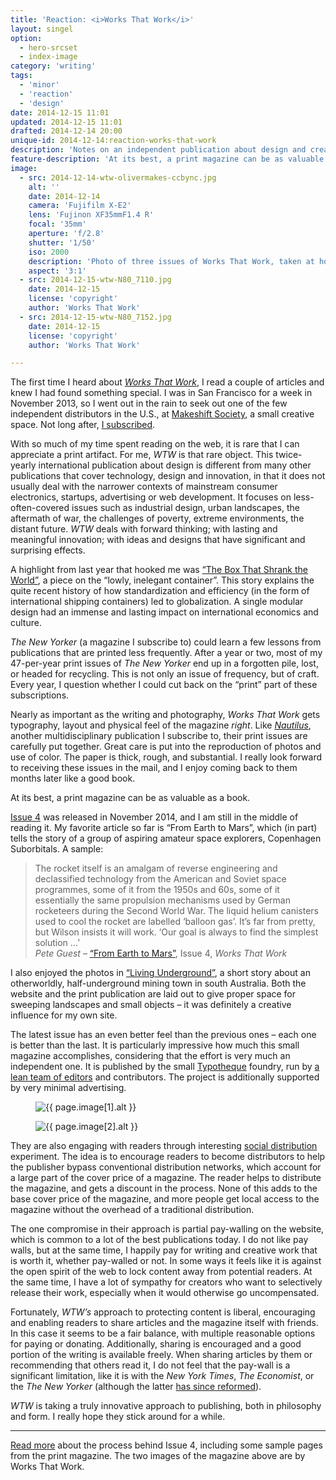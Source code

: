 ```yaml
---
title: 'Reaction: <i>Works That Work</i>'
layout: singel
option:
  - hero-srcset
  - index-image
category: 'writing'
tags:
  - 'minor'
  - 'reaction'
  - 'design'
date: 2014-12-15 11:01
updated: 2014-12-15 11:01
drafted: 2014-12-14 20:00
unique-id: 2014-12-14:reaction-works-that-work
description: 'Notes on an independent publication about design and creativity.'
feature-description: 'At its best, a print magazine can be as valuable as a book. These are my notes on <i>Works That Work</i>, an independent publication about design and creativity.'
image:
  - src: 2014-12-14-wtw-olivermakes-ccbync.jpg
    alt: ''
    date: 2014-12-14
    camera: 'Fujifilm X-E2'
    lens: 'Fujinon XF35mmF1.4 R'
    focal: '35mm'
    aperture: 'f/2.8'
    shutter: '1/50'
    iso: 2000
    description: 'Photo of three issues of Works That Work, taken at home.'
    aspect: '3:1'
  - src: 2014-12-15-wtw-N80_7110.jpg
    date: 2014-12-15
    license: 'copyright'
    author: 'Works That Work'
  - src: 2014-12-15-wtw-N80_7152.jpg
    date: 2014-12-15
    license: 'copyright'
    author: 'Works That Work'

---
```


The first time I heard about <i class="publication"><a href="https://worksthatwork.com">Works That Work</a></i>, I read a couple of articles and knew I had found something special. I was in San Francisco for a week in November 2013, so I went out in the rain to seek out one of the few independent distributors in the U.S., at [Makeshift Society](http://makeshiftsociety.com/sanfrancisco), a small creative space. Not long after, [I subscribed](https://worksthatwork.com/subscribe/).

With so much of my time spent reading on the web, it is rare that I can appreciate a print artifact. For me, <i class="publication">WTW</i> is that rare object. This twice-yearly international publication about design is different from many other publications that cover technology, design and innovation, in that it does not usually deal with the narrower contexts of mainstream consumer electronics, startups, advertising or web development. It focuses on less-often-covered issues such as industrial design, urban landscapes, the aftermath of war, the challenges of poverty, extreme environments, the distant future. <i class="publication">WTW</i> deals with forward thinking; with lasting and meaningful innovation; with ideas and designs that have significant and surprising effects.

A highlight from last year that hooked me was [“The Box That Shrank the World”](https://worksthatwork.com/2/intermodal-container/share/ed0737fd77a709d94d8bbaf1d5617bb3), a piece on the “lowly, inelegant container”. This story explains the quite recent history of how standardization and efficiency (in the form of international shipping containers) led to globalization. A single modular design had an immense and lasting impact on international economics and culture.

<aside class="ancillary">
<p><i class="publication">The New Yorker</i> (a magazine I subscribe to) could learn a few lessons from publications that are printed less frequently. After a year or two, most of my 47-per-year print issues of <i class="publication">The New Yorker</i> end up in a forgotten pile, lost, or headed for recycling. This is not only an issue of frequency, but of craft. Every year, I question whether I could cut back on the “print” part of these subscriptions.</p>
</aside>

Nearly as important as the writing and photography, <i class="publication">Works That Work</i> gets typography, layout and physical feel of the magazine <em>right</em>. Like <i class="publication"><a href="http://nautil.us">Nautilus</a></i>, another multidisciplinary publication I subscribe to, their print issues are carefully put together. Great care is put into the reproduction of photos and use of color. The paper is thick, rough, and substantial. I really look forward to receiving these issues in the mail, and I enjoy coming back to them months later like a good book.

<p class="important">At its best, a print magazine can be as valuable as a book.</p>

[Issue 4](https://worksthatwork.com/4) was released in November 2014, and I am still in the middle of reading it. My favorite article so far is “From Earth to Mars”, which (in part) tells the story of a group of aspiring amateur space explorers, Copenhagen Suborbitals. A sample:

<blockquote>The rocket itself is an amalgam of reverse engineering and declassified technology from the American and Soviet space programmes, some of it from the 1950s and 60s, some of it essentially the same propulsion mechanisms used by German rocketeers during the Second World War. The liquid helium canisters used to cool the rocket are labelled ‘balloon gas’. It’s far from pretty, but Wilson insists it will work. ‘Our goal is always to find the simplest solution …’<footer><cite>Pete Guest</cite> – <a href="https://worksthatwork.com/4/from-earth-to-mars/share/c12ab909b3d4f77993fdb758a8a4ad5d">“From Earth to Mars”</a>, Issue 4, <i class="publication">Works That Work</i></footer></blockquote>

I also enjoyed the photos in [“Living Underground”](https://worksthatwork.com/4/living-underground), a short story about an otherworldly, half-underground mining town in south Australia. Both the website and the print publication are laid out to give proper space for sweeping landscapes and small objects – it was definitely a creative influence for my own site.

The latest issue has an even better feel than the previous ones – each one is better than the last. It is particularly impressive how much this small magazine accomplishes, considering that the effort is very much an independent one. It is published by the small [Typotheque](https://www.typotheque.com) foundry, run by [a lean team of editors](https://worksthatwork.com/about/) and contributors. The project is additionally supported by very minimal advertising.

<div class="grid2">
  <figure class="image">
    <img
      src="{{ site.image-url }}/{{ page.image[1].src }}" 
      sizes="{{ site.wide-sizes }}"
      srcset="{% for srcset1080 in site.srcset1080 %}{{ site.image-url }}/{{ site.srcset1080[forloop.index0] }}/{{ page.image[1].src }} {{ site.srcset1080[forloop.index0] }}w{% if forloop.last == false %}, {% endif %}{% endfor %}"
      alt="{{ page.image[1].alt }}"
    >
  </figure>
  <figure class="image">
    <img
      src="{{ site.image-url }}/{{ page.image[2].src }}" 
      sizes="{{ site.wide-sizes }}"
      srcset="{% for srcset1080 in site.srcset1080 %}{{ site.image-url }}/{{ site.srcset1080[forloop.index0] }}/{{ page.image[2].src }} {{ site.srcset1080[forloop.index0] }}w{% if forloop.last == false %}, {% endif %}{% endfor %}"
      alt="{{ page.image[2].alt }}"
    >
  </figure>
</div>

They are also engaging with readers through interesting [social distribution](https://worksthatwork.com/distribution/) experiment. The idea is to encourage readers to become distributors to help the publisher bypass conventional distribution networks, which account for a large part of the cover price of a magazine. The reader helps to distribute the magazine, and gets a discount in the process. None of this adds to the base cover price of the magazine, and more people get local access to the magazine without the overhead of a traditional distribution.

The one compromise in their approach is partial pay-walling on the website, which is common to a lot of the best publications today. I do not like pay walls, but at the same time, I happily pay for writing and creative work that is worth it, whether pay-walled or not. In some ways it feels like it is against the open spirit of the web to lock content away from potential readers. At the same time, I have a lot of sympathy for creators who want to selectively release their work, especially when it would otherwise go uncompensated. 

Fortunately, <i class="publication">WTW’s</i> approach to protecting content is liberal, encouraging and enabling readers to share articles and the magazine itself with friends. In this case it seems to be a fair balance, with multiple reasonable options for paying or donating. Additionally, sharing is encouraged and a good portion of the writing is available freely. When sharing articles by them or recommending that others read it, I do not feel that the pay-wall is a significant limitation, like it is with the <i class="publication">New York Times</i>, <i class="publication">The Economist</i>, or the <i class="publication">The New Yorker</i> (although the latter [has since reformed](http://www.newyorker.com/magazine/2014/07/28/note-readers)).

<i class="publication">WTW</i> is taking a truly innovative approach to publishing, both in philosophy and form. I really hope they stick around for a while.

- - -

[Read more](https://worksthatwork.com/blog/4) about the process behind Issue 4, including some sample pages from the print magazine. The two images of the magazine above are by Works That Work.